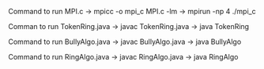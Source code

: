 Command to run MPI.c
        -> mpicc -o mpi_c MPI.c -lm
        -> mpirun -np 4 ./mpi_c


Comman to run TokenRing.java
        -> javac TokenRing.java
        -> java TokenRing

        
Command to run BullyAlgo.java
        -> javac BullyAlgo.java
        -> java BullyAlgo


Command to run RingAlgo.java
        -> javac RingAlgo.java
        -> java RingAlgo
        
